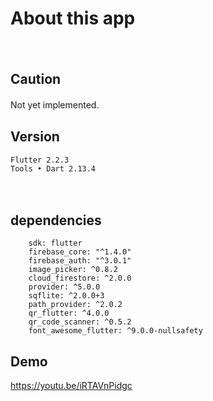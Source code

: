 # About this app
　
## Caution
Not yet implemented.
　
## Version
```
Flutter 2.2.3
Tools • Dart 2.13.4
```
　
## dependencies
```
    sdk: flutter
    firebase_core: "^1.4.0"
    firebase_auth: "^3.0.1"
    image_picker: ^0.8.2
    cloud_firestore: ^2.0.0
    provider: ^5.0.0
    sqflite: ^2.0.0+3
    path_provider: ^2.0.2
    qr_flutter: ^4.0.0
    qr_code_scanner: ^0.5.2
    font_awesome_flutter: ^9.0.0-nullsafety
```

## Demo
https://youtu.be/iRTAVnPidgc
